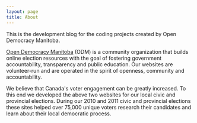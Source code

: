 ```yaml
---
layout: page
title: About
---
```


<p class="message">
This is the development blog for the coding projects created by Open Democracy Manitoba. 
</p>

[Open Democracy Manitoba](http://opendemocracymanitoba.ca) (ODM) is a community organization that builds online election resources with the goal of fostering government accountability, transparency and public education. Our websites are volunteer-run and are operated in the spirit of openness, community and accountability.

We believe that Canada's voter engagement can be greatly increased. To this end we developed the above two websites for our local civic and provincial elections. During our 2010 and 2011 civic and provincial elections these sites helped over 75,000 unique voters research their candidates and learn about their local democratic process.
